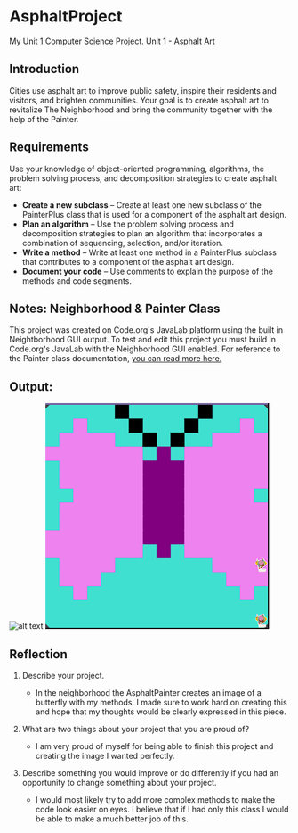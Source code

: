 # AsphaltProject
My Unit 1 Computer Science Project.
 Unit 1 - Asphalt Art

## Introduction

Cities use asphalt art to improve public safety, inspire their residents and visitors, and brighten communities. Your goal is to create asphalt art to revitalize The Neighborhood and bring the community together with the help of the Painter.

## Requirements

Use your knowledge of object-oriented programming, algorithms, the problem solving process, and decomposition strategies to create asphalt art:
- **Create a new subclass** – Create at least one new subclass of the PainterPlus class that is used for a component of the asphalt art design.
- **Plan an algorithm** – Use the problem solving process and decomposition strategies to plan an algorithm that incorporates a combination of sequencing, selection, and/or iteration.
- **Write a method** – Write at least one method in a PainterPlus subclass that contributes to a component of the asphalt art design.
- **Document your code** – Use comments to explain the purpose of the methods and code segments.

## Notes: Neighborhood & Painter Class

This project was created on Code.org's JavaLab platform using the built in Neightborhood GUI output. To test and edit this project you must build in Code.org's JavaLab with the Neighborhood GUI enabled. For reference to the Painter class documentation, [you can read more here.](https://studio.code.org/docs/ide/javalab/classes/Painter)

## Output:
![alt text](image.png)
![alt text](image-1.png)

## Reflection

1. Describe your project.

   - In the neighborhood the AsphaltPainter creates an image of a butterfly with my methods. I made sure to work hard on creating this and hope that my thoughts would be clearly expressed in this piece.

2. What are two things about your project that you are proud of?

   - I am very proud of myself for being able to finish this project and creating the image I wanted perfectly.

3. Describe something you would improve or do differently if you had an opportunity to change something about your project.

   - I would most likely try to add more complex methods to make the code look easier on eyes. I believe that if I had only this class I would be able to make a much better job of this.